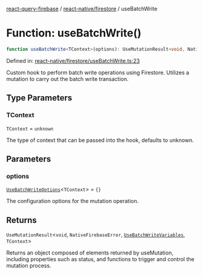 [react-query-firebase](../../../modules.md) / [react-native/firestore](../index.md) / useBatchWrite

# Function: useBatchWrite()

```ts
function useBatchWrite<TContext>(options): UseMutationResult<void, NativeFirebaseError, UseBatchWriteVariables, TContext>
```

Defined in: [react-native/firestore/useBatchWrite.ts:23](https://github.com/vpishuk/react-query-firebase/blob/09a15a5d938c4bdaa4fd86491bcf8ea41c16371f/react-native/firestore/useBatchWrite.ts#L23)

Custom hook to perform batch write operations using Firestore.
Utilizes a mutation to carry out the batch write transaction.

## Type Parameters

### TContext

`TContext` = `unknown`

The type of context that can be passed into the hook, defaults to unknown.

## Parameters

### options

[`UseBatchWriteOptions`](../type-aliases/UseBatchWriteOptions.md)\<`TContext`\> = `{}`

The configuration options for the mutation operation.

## Returns

`UseMutationResult`\<`void`, `NativeFirebaseError`, [`UseBatchWriteVariables`](../type-aliases/UseBatchWriteVariables.md), `TContext`\>

Returns an object composed of elements returned by useMutation, including properties such as status, and functions to trigger and control the mutation process.
